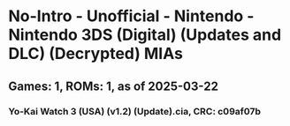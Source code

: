 # No-Intro - Unofficial - Nintendo - Nintendo 3DS (Digital) (Updates and DLC) (Decrypted) MIAs
## Games: 1, ROMs: 1, as of 2025-03-22

### Yo-Kai Watch 3 (USA) (v1.2) (Update).cia, CRC: c09af07b
